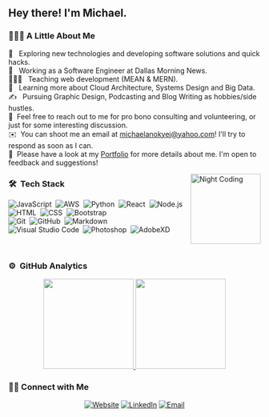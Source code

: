 <h2> Hey there! I'm Michael.</h2>

<h3> 👨🏻‍💻 A Little About Me </h3>

🤔 &nbsp; Exploring new technologies and developing software solutions and quick hacks.\
💼 &nbsp; Working as a Software Engineer at Dallas Morning News.\
👨🏾‍🏫 &nbsp; Teaching web development (MEAN & MERN).\
🌱 &nbsp; Learning more about Cloud Architecture, Systems Design and Big Data.\
✍️ &nbsp; Pursuing Graphic Design, Podcasting and Blog Writing as hobbies/side hustles.\
💬 &nbsp;Feel free to reach out to me for pro bono consulting and volunteering, or just for some interesting discussion.\
✉️ &nbsp;You can shoot me an email at michaelanokyej@yahoo.com! I'll try to respond as soon as I can.\
📄 &nbsp;Please have a look at my [Portfolio](https://michaelanokye.com/) for more details about me. I'm open to feedback and suggestions!

<img alt="Night Coding" src="https://media.giphy.com/media/TilmLMmWrRYYHjLfub/giphy.gif" align="right" height="140" />

### 🛠 &nbsp;Tech Stack

![JavaScript](https://img.shields.io/badge/-JavaScript-333333?style=flat&logo=javascript)&nbsp;
![AWS](https://img.shields.io/badge/aws-AWS-orange)&nbsp;
![Python](https://img.shields.io/badge/-Python-333333?style=flat&logo=python)&nbsp;
![React](https://img.shields.io/badge/-React-333333?style=flat&logo=react)&nbsp;
![Node.js](https://img.shields.io/badge/-Node.js-333333?style=flat&logo=node.js)&nbsp;
![HTML](https://img.shields.io/badge/-HTML-333333?style=flat&logo=HTML5)&nbsp;
![CSS](https://img.shields.io/badge/-CSS-333333?style=flat&logo=CSS3&logoColor=1572B6)&nbsp;
![Bootstrap](https://img.shields.io/badge/-Bootstrap-333333?style=flat&logo=bootstrap&logoColor=563D7C)\
![Git](https://img.shields.io/badge/-Git-333333?style=flat&logo=git)&nbsp;
![GitHub](https://img.shields.io/badge/-GitHub-333333?style=flat&logo=github)&nbsp;
![Markdown](https://img.shields.io/badge/-Markdown-333333?style=flat&logo=markdown)\
![Visual Studio Code](https://img.shields.io/badge/-Visual%20Studio%20Code-333333?style=flat&logo=visual-studio-code&logoColor=007ACC)&nbsp;
![Photoshop](https://img.shields.io/badge/-Photoshop-333333?style=flat&logo=adobe-photoshop)&nbsp;
![AdobeXD](https://img.shields.io/badge/-AdobeXD-333333?style=flat&logo=adobe-xd)

<br/>

### ⚙️ &nbsp;GitHub Analytics

<p align="center">
<a href="https://github.com/michaelanokyej">
  <img height="180em" src="https://github-readme-stats-eight-theta.vercel.app/api?username=michaelanokyej&show_icons=true&theme=vue-dark&include_all_commits=true&count_private=true" />
  <img height="180em" src="https://github-readme-stats-eight-theta.vercel.app/api/top-langs/?username=michaelanokyej&layout=compact&exclude_lang=java+r&theme=vue-dark" />
</a>
</p>

<h3> 🤝🏻 Connect with Me </h3>

<p align="center">
<a href="https://michaelanokye.com/"><img alt="Website" src="https://img.shields.io/badge/Website-www.michaelanokye.com-blue?style=flat-square&logo=google-chrome"></a>
<a href="https://www.linkedin.com/in/michael-anokye/"><img alt="LinkedIn" src="https://img.shields.io/badge/LinkedIn-Michael%20Anokye-blue?style=flat-square&logo=linkedin"></a>
<a href="mailto:michaelanokyej@yahoo.com"><img alt="Email" src="https://img.shields.io/badge/Email-michaelanokyej@yahoo.com-blue?style=flat-square&logo=gmail"></a>
</p>
